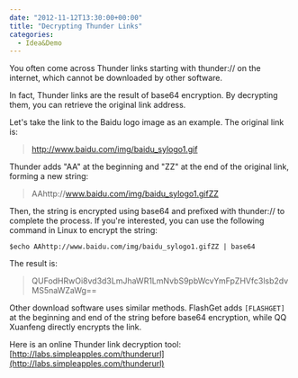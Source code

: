 ```yaml
---
date: "2012-11-12T13:30:00+00:00"
title: "Decrypting Thunder Links"
categories:
  - Idea&Demo
---
```


You often come across Thunder links starting with thunder:// on the internet, which cannot be downloaded by other software.

In fact, Thunder links are the result of base64 encryption. By decrypting them, you can retrieve the original link address.

Let's take the link to the Baidu logo image as an example. The original link is:

>http://www.baidu.com/img/baidu_sylogo1.gif

Thunder adds "AA" at the beginning and "ZZ" at the end of the original link, forming a new string:

>AAhttp://www.baidu.com/img/baidu_sylogo1.gifZZ

Then, the string is encrypted using base64 and prefixed with thunder:// to complete the process. If you're interested, you can use the following command in Linux to encrypt the string:

	$echo AAhttp://www.baidu.com/img/baidu_sylogo1.gifZZ | base64

The result is:
>QUFodHRwOi8vd3d3LmJhaWR1LmNvbS9pbWcvYmFpZHVfc3lsb2dvMS5naWZaWg==

Other download software uses similar methods. FlashGet adds ```[FLASHGET]``` at the beginning and end of the string before base64 encryption, while QQ Xuanfeng directly encrypts the link.

Here is an online Thunder link decryption tool: [http://labs.simpleapples.com/thunderurl](http://labs.simpleapples.com/thunderurl)